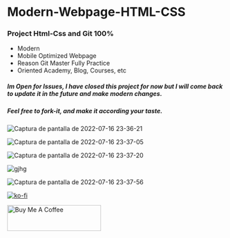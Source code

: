 # Modern-Webpage-HTML-CSS

### Project Html-Css and Git 100%

* Modern
* Mobile Optimized Webpage
* Reason Git Master Fully Practice
* Oriented Academy, Blog, Courses, etc

##### Im Open for Issues, I have closed this project for now but I will come back to update it in the future and make modern changes.

##### Feel free to fork-it, and make it according your taste.




![Captura de pantalla de 2022-07-16 23-36-21](https://user-images.githubusercontent.com/97669969/179373042-5d87e684-6cc0-4368-91b9-7ad0bd47dd55.png)

![Captura de pantalla de 2022-07-16 23-37-05](https://user-images.githubusercontent.com/97669969/179373045-fa7093a2-48ee-4261-a987-0267223ffeed.png)

![Captura de pantalla de 2022-07-16 23-37-20](https://user-images.githubusercontent.com/97669969/179373048-260377b7-c040-4cfc-a82d-3f0b45382316.png)


![gjhg](https://user-images.githubusercontent.com/97669969/179373845-20fefc44-3b2b-4478-9198-80b2514c770d.png)


![Captura de pantalla de 2022-07-16 23-37-56](https://user-images.githubusercontent.com/97669969/179373055-6c67ff99-9c2c-4eb4-98cb-b304e99cae1d.png)
















[![ko-fi](https://ko-fi.com/img/githubbutton_sm.svg)](https://ko-fi.com/E1E1EBFQ3)


<a href="https://www.buymeacoffee.com/tonymerisan" target="_blank"><img src="https://cdn.buymeacoffee.com/buttons/v2/default-yellow.png" alt="Buy Me A Coffee" style="height: 60px !important;width: 217px !important;" ></a>
